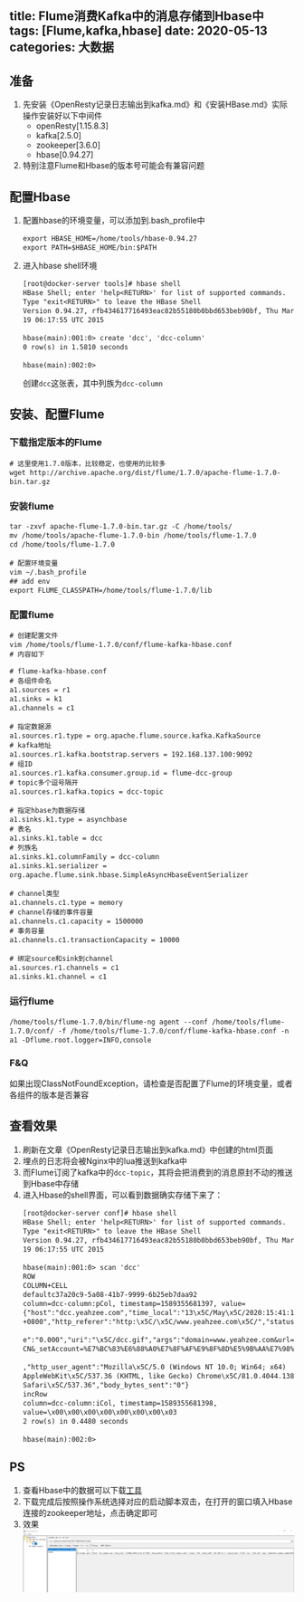 title: Flume消费Kafka中的消息存储到Hbase中
tags: [Flume,kafka,hbase]
date: 2020-05-13
categories: 大数据
---

## 准备
1. 先安装《OpenResty记录日志输出到kafka.md》和《安装HBase.md》实际操作安装好以下中间件
    - openResty[1.15.8.3]
    - kafka[2.5.0]
    - zookeeper[3.6.0]
    - hbase[0.94.27]
2. 特别注意Flume和Hbase的版本号可能会有兼容问题    

<!-- more -->
## 配置Hbase
1. 配置hbase的环境变量，可以添加到.bash_profile中
    ```shell
    export HBASE_HOME=/home/tools/hbase-0.94.27
    export PATH=$HBASE_HOME/bin:$PATH
    ```
2. 进入hbase shell环境
    ```
    [root@docker-server tools]# hbase shell
    HBase Shell; enter 'help<RETURN>' for list of supported commands.
    Type "exit<RETURN>" to leave the HBase Shell
    Version 0.94.27, rfb434617716493eac82b55180b0bbd653beb90bf, Thu Mar 19 06:17:55 UTC 2015

    hbase(main):001:0> create 'dcc', 'dcc-column'
    0 row(s) in 1.5810 seconds

    hbase(main):002:0> 
    ```
    创建`dcc`这张表，其中列族为`dcc-column`

## 安装、配置Flume
### 下载指定版本的Flume
```
# 这里使用1.7.0版本，比较稳定，也使用的比较多
wget http://archive.apache.org/dist/flume/1.7.0/apache-flume-1.7.0-bin.tar.gz
```
### 安装flume
```
tar -zxvf apache-flume-1.7.0-bin.tar.gz -C /home/tools/
mv /home/tools/apache-flume-1.7.0-bin /home/tools/flume-1.7.0
cd /home/tools/flume-1.7.0

# 配置环境变量
vim ~/.bash_profile
## add env
export FLUME_CLASSPATH=/home/tools/flume-1.7.0/lib
```
### 配置flume
```
# 创建配置文件
vim /home/tools/flume-1.7.0/conf/flume-kafka-hbase.conf
# 内容如下
```
```
# flume-kafka-hbase.conf
# 各组件命名  
a1.sources = r1
a1.sinks = k1
a1.channels = c1

# 指定数据源  
a1.sources.r1.type = org.apache.flume.source.kafka.KafkaSource
# kafka地址  
a1.sources.r1.kafka.bootstrap.servers = 192.168.137.100:9092
# 组ID  
a1.sources.r1.kafka.consumer.group.id = flume-dcc-group
# topic多个逗号隔开  
a1.sources.r1.kafka.topics = dcc-topic

# 指定hbase为数据存储  
a1.sinks.k1.type = asynchbase
# 表名  
a1.sinks.k1.table = dcc
# 列族名  
a1.sinks.k1.columnFamily = dcc-column
a1.sinks.k1.serializer = org.apache.flume.sink.hbase.SimpleAsyncHbaseEventSerializer

# channel类型  
a1.channels.c1.type = memory
# channel存储的事件容量  
a1.channels.c1.capacity = 1500000
# 事务容量  
a1.channels.c1.transactionCapacity = 10000

# 绑定source和sink到channel  
a1.sources.r1.channels = c1
a1.sinks.k1.channel = c1
```
### 运行flume
```
/home/tools/flume-1.7.0/bin/flume-ng agent --conf /home/tools/flume-1.7.0/conf/ -f /home/tools/flume-1.7.0/conf/flume-kafka-hbase.conf -n a1 -Dflume.root.logger=INFO,console
```
### F&Q
如果出现ClassNotFoundException，请检查是否配置了Flume的环境变量，或者各组件的版本是否兼容

## 查看效果
1. 刷新在文章《OpenResty记录日志输出到kafka.md》中创建的html页面
2. 埋点的日志将会被Nginx中的lua推送到kafka中
3. 而Flume订阅了kafka中的`dcc-topic`，其将会把消费到的消息原封不动的推送到Hbase中存储
4. 进入Hbase的shell界面，可以看到数据确实存储下来了：
    ```
    [root@docker-server conf]# hbase shell
    HBase Shell; enter 'help<RETURN>' for list of supported commands.
    Type "exit<RETURN>" to leave the HBase Shell
    Version 0.94.27, rfb434617716493eac82b55180b0bbd653beb90bf, Thu Mar 19 06:17:55 UTC 2015

    hbase(main):001:0> scan 'dcc'
    ROW                                                                                COLUMN+CELL                                                                                                                                                                                                                                      
    defaultc37a20c9-5a08-41b7-9999-6b25eb7daa92                                       column=dcc-column:pCol, timestamp=1589355681397, value={"host":"dcc.yeahzee.com","time_local":"13\x5C/May\x5C/2020:15:41:19 +0800","http_referer":"http:\x5C/\x5C/www.yeahzee.com\x5C/","status":"304","remote_addr":"192.168.137.1","request_tim
                                                                                    e":"0.000","uri":"\x5C/dcc.gif","args":"domain=www.yeahzee.com&url=http%3A%2F%2Fwww.yeahzee.com%2F&title=Welcome%20to%20OpenResty!&referrer=&sh=1080&sw=1920&cd=24&lang=zh-CN&_setAccount=%E7%BC%83%E6%88%A0%E7%8F%AF%E9%8F%8D%E5%9B%AA%E7%98%91"
                                                                                    ,"http_user_agent":"Mozilla\x5C/5.0 (Windows NT 10.0; Win64; x64) AppleWebKit\x5C/537.36 (KHTML, like Gecko) Chrome\x5C/81.0.4044.138 Safari\x5C/537.36","body_bytes_sent":"0"}                                                                  
    incRow                                                                            column=dcc-column:iCol, timestamp=1589355681398, value=\x00\x00\x00\x00\x00\x00\x00\x03                                                                                                                                                          
    2 row(s) in 0.4480 seconds

    hbase(main):002:0>     
    ```
    
## PS
1. 查看Hbase中的数据可以下载[工具](https://github.com/bit-ware/HBaseXplorer "工具")
2. 下载完成后按照操作系统选择对应的启动脚本双击，在打开的窗口填入Hbase连接的zookeeper地址，点击确定即可
3. 效果
![效果图](/imgs/big_data/1.png)